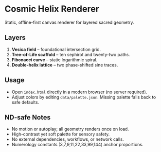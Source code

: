 # Cosmic Helix Renderer

Static, offline-first canvas renderer for layered sacred geometry.

## Layers
1. **Vesica field** – foundational intersection grid.
2. **Tree-of-Life scaffold** – ten sephirot and twenty-two paths.
3. **Fibonacci curve** – static logarithmic spiral.
4. **Double-helix lattice** – two phase-shifted sine traces.

## Usage
- Open `index.html` directly in a modern browser (no server required).
- Adjust colors by editing `data/palette.json`. Missing palette falls back to safe defaults.

## ND-safe Notes
- No motion or autoplay; all geometry renders once on load.
- High-contrast yet soft palette for sensory safety.
- No external dependencies, workflows, or network calls.
- Numerology constants (3,7,9,11,22,33,99,144) anchor proportions.

